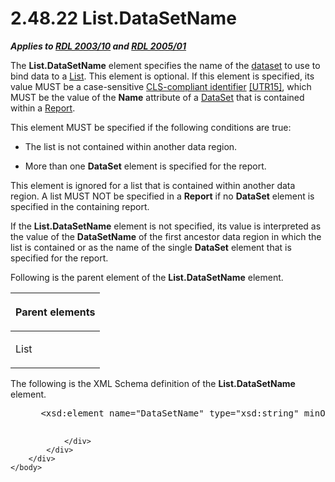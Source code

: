 <html dir="LTR" xmlns:mshelp="http://msdn.microsoft.com/mshelp" xmlns:ddue="http://ddue.schemas.microsoft.com/authoring/2003/5" xmlns:xlink="http://www.w3.org/1999/xlink" xmlns:tool="http://www.microsoft.com/tooltip">
    <head>
        <meta http-equiv="Content-Type" content="text/html; CHARSET=utf-8"></meta>
        <meta name="save" content="history"></meta>
        <title>2.48.22 List.DataSetName</title>
        <xml>
            <mshelp:toctitle title="2.48.22 List.DataSetName"></mshelp:toctitle>
            <mshelp:rltitle title="[MS-RDL]: List.DataSetName"></mshelp:rltitle>
            <mshelp:keyword index="A" term="5917d87a-9810-4b46-93fb-08a88d475d13"></mshelp:keyword>
            <mshelp:attr name="DCSext.ContentType" value="open specification"></mshelp:attr>
            <mshelp:attr name="AssetID" value="5917d87a-9810-4b46-93fb-08a88d475d13"></mshelp:attr>
            <mshelp:attr name="TopicType" value="kbRef"></mshelp:attr>
            <mshelp:attr name="DCSext.Title" value="[MS-RDL]: List.DataSetName" />
        </xml>
    </head>
    <body>
        <div id="header">
            <h1 class="heading">2.48.22 List.DataSetName</h1>
        </div>
        <div id="mainSection">
            <div id="mainBody">
                <div id="allHistory" class="saveHistory"></div>
                <div id="sectionSection0" class="section" name="collapseableSection">
                    

<p><b><i>Applies to </i></b><a href="a7e2ad00-07c8-4f6d-80ab-3ad55df7b233.html"><b><i>RDL 2003/10</i></b></a><b>
<i>and </i></b><a href="3ebe2912-4958-4832-b391-cad1f5e13338.html"><b><i>RDL 2005/01</i></b></a></p>

<p>The <b>List.DataSetName</b> element specifies the name of
the <a href="b2482b3f-74ab-4ca8-a9e5-c07955011743.html#gt_923243dc-859b-43c8-9c19-9cc458fd5769">dataset</a> to use to
bind data to a <a href="ea4c625c-0558-4fb3-b3b8-bde6c160b1e2.html">List</a>.
This element is optional. If this element is specified, its value MUST be a
case-sensitive <a href="b2482b3f-74ab-4ca8-a9e5-c07955011743.html#gt_cb2ad790-a668-429f-84fa-f3dd67517e9b">CLS-compliant
identifier</a> <a href="https://go.microsoft.com/fwlink/?LinkId=147989">[UTR15]</a>,
which MUST be the value of the <b>Name</b> attribute of a <a href="a14782b0-2e2f-4305-83a3-3de3fd750b6a.html">DataSet</a> that is contained
within a <a href="6bbaafec-020b-406c-b4e7-5e4318b616cb.html">Report</a>.</p>

<p>This element MUST be specified if the following conditions
are true:</p>

<ul><li><p><span><span> 
</span></span>The list is not contained within another data region.</p>

</li><li><p><span><span> 
</span></span>More than one <b>DataSet</b> element is specified for the report.</p>

</li></ul><p>This element is ignored for a list that is contained within
another data region. A list MUST NOT be specified in a <b>Report</b> if no <b>DataSet</b>
element is specified in the containing report.</p>

<p>If the <b>List.DataSetName</b> element is not specified, its
value is interpreted as the value of the <b>DataSetName</b> of the first
ancestor data region in which the list is contained or as the name of the
single <b>DataSet</b> element that is specified for the report.</p>

<p>Following is the parent element of the <b>List.DataSetName</b>
element.</p>

<table>
 <thead>
  <tr>
   <th>
   <p>Parent elements</p>
   </th>
  </tr>
 </thead>
 <tr>
  <td>
  <p>List</p>
  </td>
 </tr>
</table>

<p>The following is the XML Schema definition of the <b>List.DataSetName</b>
element.           </p>

<dl>
<dd>
<div><pre> &lt;xsd:element name=&quot;DataSetName&quot; type=&quot;xsd:string&quot; minOccurs=&quot;0&quot; /&gt;
  
</pre></div>
</dd></dl>


                </div>
            </div>
        </div>
    </body>
</html>